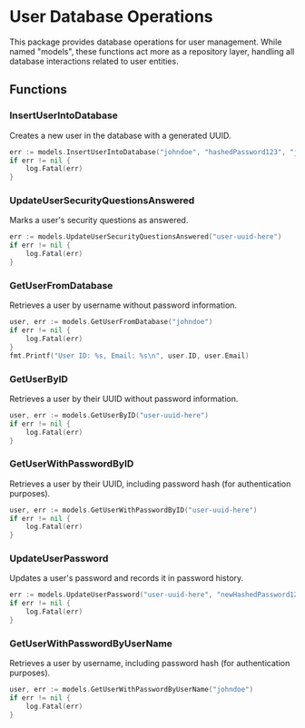 # User Database Operations

This package provides database operations for user management. While named "models", these functions act more as a repository layer, handling all database interactions related to user entities.

## Functions

### InsertUserIntoDatabase

Creates a new user in the database with a generated UUID.

```go
err := models.InsertUserIntoDatabase("johndoe", "hashedPassword123", "john@example.com")
if err != nil {
    log.Fatal(err)
}
```

### UpdateUserSecurityQuestionsAnswered

Marks a user's security questions as answered.

```go
err := models.UpdateUserSecurityQuestionsAnswered("user-uuid-here")
if err != nil {
    log.Fatal(err)
}
```

### GetUserFromDatabase

Retrieves a user by username without password information.

```go
user, err := models.GetUserFromDatabase("johndoe")
if err != nil {
    log.Fatal(err)
}
fmt.Printf("User ID: %s, Email: %s\n", user.ID, user.Email)
```

### GetUserByID

Retrieves a user by their UUID without password information.

```go
user, err := models.GetUserByID("user-uuid-here")
if err != nil {
    log.Fatal(err)
}
```

### GetUserWithPasswordByID

Retrieves a user by their UUID, including password hash (for authentication purposes).

```go
user, err := models.GetUserWithPasswordByID("user-uuid-here")
if err != nil {
    log.Fatal(err)
}
```

### UpdateUserPassword

Updates a user's password and records it in password history.

```go
err := models.UpdateUserPassword("user-uuid-here", "newHashedPassword123")
if err != nil {
    log.Fatal(err)
}
```

### GetUserWithPasswordByUserName

Retrieves a user by username, including password hash (for authentication purposes).

```go
user, err := models.GetUserWithPasswordByUserName("johndoe")
if err != nil {
    log.Fatal(err)
}
```
